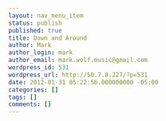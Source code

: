```yaml
---
layout: nav_menu_item
status: publish
published: true
title: Down and Around
author: Mark
author_login: mark
author_email: mark.wolf.music@gmail.com
wordpress_id: 531
wordpress_url: http://50.7.8.227/?p=531
date: 2012-01-31 05:22:56.000000000 -05:00
categories: []
tags: []
comments: []
---
```


